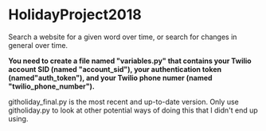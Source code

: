 # HolidayProject2018
Search a website for a given word over time, or search for changes in general over time.

**You need to create a file named "variables.py" that contains your Twilio account SID (named "account_sid"), your authentication token (named"auth_token"), and your Twilio phone numer (named "twilio_phone_number").**

githoliday_final.py is the most recent and up-to-date version. Only use githoliday.py to look at other potential ways of doing this that I didn't end up using.
